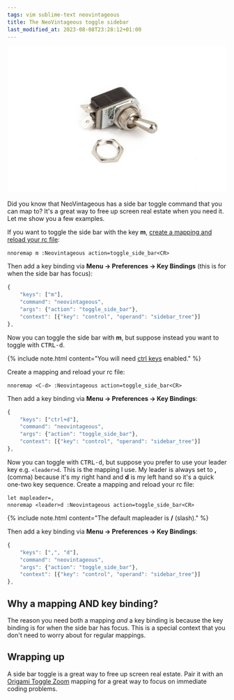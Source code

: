 ```yaml
---
tags: vim sublime-text neovintageous
title: The NeoVintageous toggle sidebar
last_modified_at: 2023-08-08T23:28:12+01:00
---
```


![Fender guitar toggle switch](/assets/2023-05-15-fender-toggle-switch.webp)

Did you know that NeoVintageous has a side bar toggle command that you can map to? It's a great way to free up screen real estate when you need it. Let me show you a few examples.

If you want to toggle the side bar with the key **m**, [create a mapping and reload your rc file](/2022/11/21/vimrc-and-neovintageousrc/):

```vim
nnoremap m :Neovintageous action=toggle_side_bar<CR>
```

Then add a key binding via **Menu → Preferences → Key Bindings** (this is for when the side bar has focus):

```js
{
    "keys": ["m"],
    "command": "neovintageous",
    "args": {"action": "toggle_side_bar"},
    "context": [{"key": "control", "operand": "sidebar_tree"}]
},
```

Now you can toggle the side bar with **m**, but suppose instead you want to toggle with <kbd>CTRL-d</kbd>.

{% include note.html content="You will need [ctrl keys](/2022/09/22/neovintageous-ctrl-keys/) enabled." %}

Create a mapping and reload your rc file:

```vim
nnoremap <C-d> :Neovintageous action=toggle_side_bar<CR>
```

Then add a key binding via **Menu → Preferences → Key Bindings**:

```js
{
    "keys": ["ctrl+d"],
    "command": "neovintageous",
    "args": {"action": "toggle_side_bar"},
    "context": [{"key": "control", "operand": "sidebar_tree"}]
},
```

Now you can toggle with <kbd>CTRL-d</kbd>, but suppose you prefer to use your leader key e.g. `<leader>d`. This is the mapping I use. My leader is always set to **,** (comma) because it's my right hand and **d** is my left hand so it's a quick one-two key sequence. Create a mapping and reload your rc file:

```vim
let mapleader=,
nnoremap <leader>d :Neovintageous action=toggle_side_bar<CR>
```

{% include note.html content="The default mapleader is **/** (slash)." %}

Then add a key binding via **Menu → Preferences → Key Bindings**:

```js
{
    "keys": [",", "d"],
    "command": "neovintageous",
    "args": {"action": "toggle_side_bar"},
    "context": [{"key": "control", "operand": "sidebar_tree"}]
},
```

## Why a mapping AND key binding?

The reason you need both a mapping *and* a key binding is because the key binding is for when the side bar has focus. This is a special context that you don't need to worry about for regular mappings.

## Wrapping up

A side bar toggle is a great way to free up screen real estate. Pair it with an [Origami Toggle Zoom](/2019/02/26/toggle-zoom/) mapping for a great way to focus on immediate coding problems.
